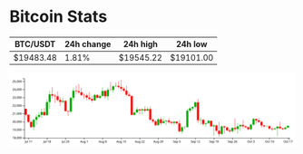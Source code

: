 # Bitcoin Stats

BTC/USDT|24h change|24h high|24h low|
|---|---|---|---|
|$19483.48|1.81%|$19545.22|$19101.00|

<img src="./chart.svg">
